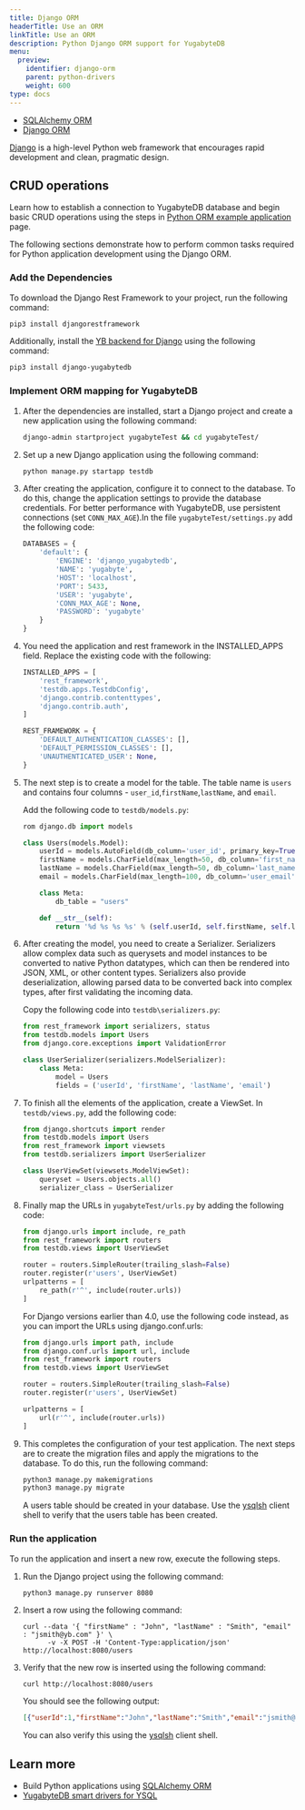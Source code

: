 ```yaml
---
title: Django ORM
headerTitle: Use an ORM
linkTitle: Use an ORM
description: Python Django ORM support for YugabyteDB
menu:
  preview:
    identifier: django-orm
    parent: python-drivers
    weight: 600
type: docs
---
```

<ul class="nav nav-tabs-alt nav-tabs-yb">
   <li >
    <a href="../sqlalchemy/" class="nav-link">
      <i class="icon-postgres" aria-hidden="true"></i>
      SQLAlchemy ORM
    </a>
  </li>

  <li >
    <a href="../django/" class="nav-link active">
      <i class="fa-brands fa-java" aria-hidden="true"></i>
      Django ORM
    </a>
  </li>

</ul>

[Django](https://www.djangoproject.com/) is a high-level Python web framework that encourages rapid development and clean, pragmatic design.

## CRUD operations

Learn how to establish a connection to YugabyteDB database and begin basic CRUD operations using the steps in [Python ORM example application](../../orms/python/ysql-django/) page.

The following sections demonstrate how to perform common tasks required for Python application development using the Django ORM.

### Add the Dependencies

To download the Django Rest Framework to your project, run the following command:

```sh
pip3 install djangorestframework
```

Additionally, install the [YB backend for Django](https://github.com/yugabyte/yb-django) using the following command:

```sh
pip3 install django-yugabytedb
```

### Implement ORM mapping for YugabyteDB

1. After the dependencies are installed, start a Django project and create a new application using the following command:

   ```sh
   django-admin startproject yugabyteTest && cd yugabyteTest/
   ```

1. Set up a new Django application using the following command:

   ```sh
   python manage.py startapp testdb
   ```

1. After creating the application, configure it to connect to the database. To do this, change the application settings to provide the database credentials. For better performance with YugabyteDB, use persistent connections (set `CONN_MAX_AGE`).In the file `yugabyteTest/settings.py` add the following code:

   ```python
   DATABASES = {
       'default': {
           'ENGINE': 'django_yugabytedb',
           'NAME': 'yugabyte',
           'HOST': 'localhost',
           'PORT': 5433,
           'USER': 'yugabyte',
           'CONN_MAX_AGE': None,
           'PASSWORD': 'yugabyte'
       }
   }
   ```

1. You need the application and rest framework in the INSTALLED_APPS field. Replace the existing code with the following:

   ```python
   INSTALLED_APPS = [
       'rest_framework',
       'testdb.apps.TestdbConfig',
       'django.contrib.contenttypes',
       'django.contrib.auth',
   ]

   REST_FRAMEWORK = {
       'DEFAULT_AUTHENTICATION_CLASSES': [],
       'DEFAULT_PERMISSION_CLASSES': [],
       'UNAUTHENTICATED_USER': None,
   }
   ```

1. The next step is to create a model for the table. The table name is `users` and contains four columns - `user_id`,`firstName`,`lastName`, and `email`.

   Add the following code to `testdb/models.py`:

   ```python
   rom django.db import models

   class Users(models.Model):
       userId = models.AutoField(db_column='user_id', primary_key=True, serialize=False)
       firstName = models.CharField(max_length=50, db_column='first_name')
       lastName = models.CharField(max_length=50, db_column='last_name')
       email = models.CharField(max_length=100, db_column='user_email')

       class Meta:
           db_table = "users"

       def __str__(self):
           return '%d %s %s %s' % (self.userId, self.firstName, self.lastName, self.email)
   ```

1. After creating the model, you need to create a Serializer. Serializers allow complex data such as querysets and model instances to be converted to native Python datatypes, which can then be rendered into JSON, XML, or other content types. Serializers also provide deserialization, allowing parsed data to be converted back into complex types, after first validating the incoming data.

   Copy the following code into `testdb\serializers.py`:

   ```python
   from rest_framework import serializers, status
   from testdb.models import Users
   from django.core.exceptions import ValidationError

   class UserSerializer(serializers.ModelSerializer):
       class Meta:
           model = Users
           fields = ('userId', 'firstName', 'lastName', 'email')
   ```

1. To finish all the elements of the application, create a ViewSet. In `testdb/views.py`, add the following code:

   ```python
   from django.shortcuts import render
   from testdb.models import Users
   from rest_framework import viewsets
   from testdb.serializers import UserSerializer

   class UserViewSet(viewsets.ModelViewSet):
       queryset = Users.objects.all()
       serializer_class = UserSerializer
   ```

1. Finally map the URLs in `yugabyteTest/urls.py` by adding the following code:

   ```python
   from django.urls import include, re_path
   from rest_framework import routers
   from testdb.views import UserViewSet

   router = routers.SimpleRouter(trailing_slash=False)
   router.register(r'users', UserViewSet)
   urlpatterns = [
       re_path(r'^', include(router.urls))
   ]
   ```

   For Django versions earlier than 4.0, use the following code instead, as you can import the URLs using django.conf.urls:

   ```python
   from django.urls import path, include
   from django.conf.urls import url, include
   from rest_framework import routers
   from testdb.views import UserViewSet

   router = routers.SimpleRouter(trailing_slash=False)
   router.register(r'users', UserViewSet)

   urlpatterns = [
       url(r'^', include(router.urls))
   ]
   ```

1. This completes the configuration of your test application. The next steps are to create the migration files and apply the migrations to the database. To do this, run the following command:

   ```sh
   python3 manage.py makemigrations
   python3 manage.py migrate
   ```

   A users table should be created in your database. Use the [ysqlsh](../../../api/ysqlsh/#starting-ysqlsh) client shell to verify that the users table has been created.

### Run the application

To run the application and insert a new row, execute the following steps.

1. Run the Django project using the following command:

    ```shell
    python3 manage.py runserver 8080
    ```

1. Insert a row using the following command:

    ```shell
    curl --data '{ "firstName" : "John", "lastName" : "Smith", "email" : "jsmith@yb.com" }' \
          -v -X POST -H 'Content-Type:application/json' http://localhost:8080/users
    ```

1. Verify that the new row is inserted using the following command:

    ```sh
    curl http://localhost:8080/users
    ```

    You should see the following output:

   ```output.json
   [{"userId":1,"firstName":"John","lastName":"Smith","email":"jsmith@yb.com"}]
   ```

   You can also verify this using the [ysqlsh](../../../api/ysqlsh/#starting-ysqlsh) client shell.

## Learn more

- Build Python applications using [SQLAlchemy ORM](../sqlalchemy/)
- [YugabyteDB smart drivers for YSQL](../../smart-drivers/)
